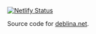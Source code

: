 [![Netlify Status](https://api.netlify.com/api/v1/badges/e600a70a-b08b-4ff6-83f0-a8be451757b9/deploy-status)](https://app.netlify.com/sites/deblnia/deploys)

Source code for [deblina.net](https://deblina.net/).